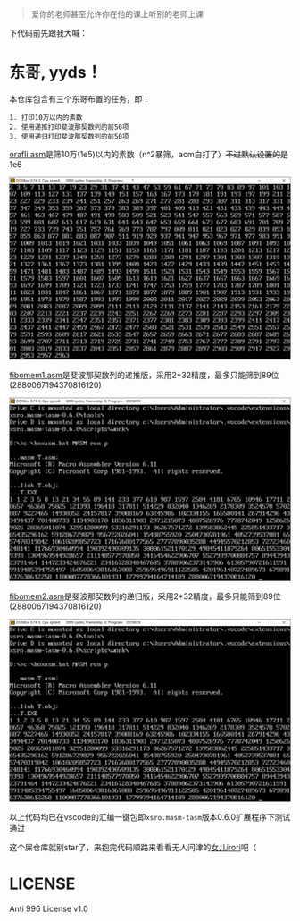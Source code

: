 > 爱你的老师甚至允许你在他的课上听别的老师上课

下代码前先跟我大喊：

# 东哥, yyds！

本仓库包含有三个东哥布置的任务，即：

    1. 打印10万以内的素数
    2. 使用递推打印斐波那契数列的前50项
    3. 使用递归打印斐波那契数列的前50项

[orafli.asm](orafli.asm)是筛10万(1e5)以内的素数（n^2暴筛，acm白打了）~~不过默认设置的是1e6~~

![](orafli.png)

[fibomem1.asm](fibomem1.asm)是斐波那契数列的递推版，采用2*32精度，最多只能筛到89位(2880067194370816120)

![](fibomem1.png)

[fibomem2.asm](fibomem2.asm)是斐波那契数列的递归版，采用2*32精度，最多只能筛到89位(2880067194370816120)

![](fibomem2.png)

以上代码均已在vscode的汇编一键包即`xsro.masm-tasm`版本0.6.0扩展程序下测试通过

这个屎仓库就别star了，来抱完代码顺路来看看无人问津的[女儿irori](https://github.com/voidf/bot_irori)吧（

# LICENSE

Anti 996 License v1.0